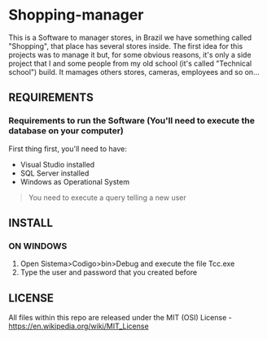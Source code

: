 # Shopping-manager

This is a Software to manager stores, in Brazil we have something called "Shopping", that place has several stores inside. 
The first idea for this projects was to manage it but, for some obvious reasons, it's only a side project that I and some people from 
my old school (it's called "Technical school") build.
It mamages others stores, cameras, employees and so on...

## REQUIREMENTS
### Requirements to run the  Software (You'll need to execute the database on your computer)

First thing first, you'll need to have:

*   Visual Studio installed
*   SQL Server installed
*   Windows as Operational System
> You need to execute a query telling a new user

## INSTALL
### ON WINDOWS

1. Open Sistema>Codigo>bin>Debug and execute the file Tcc.exe
1. Type the user and password that you created before

## LICENSE

All files within this repo are released under the MIT (OSI) License - https://en.wikipedia.org/wiki/MIT_License
